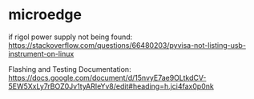 # microedge

if rigol power supply not being found:
https://stackoverflow.com/questions/66480203/pyvisa-not-listing-usb-instrument-on-linux

Flashing and Testing Documentation:
https://docs.google.com/document/d/15nvyE7ae9OLtkdCV-5EW5XxLy7rBOZ0Jv1tyARIeYv8/edit#heading=h.jci4fax0p0nk
